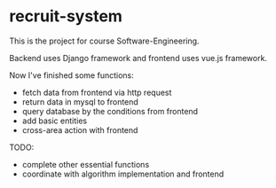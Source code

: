 # recruit-system

This is the project for course Software-Engineering.

Backend uses Django framework and frontend uses vue.js framework.

Now I've finished some functions:
+ fetch data from frontend via http request
+ return data in mysql to frontend
+ query database by the conditions from frontend
+ add basic entities
+ cross-area action with frontend

TODO: 
+ complete other essential functions
+ coordinate with algorithm implementation and frontend


